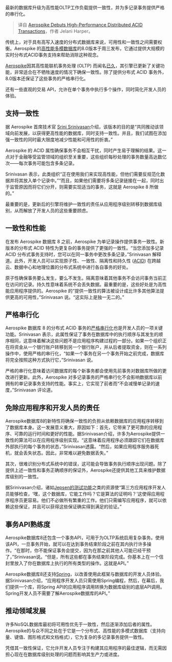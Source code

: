 
<!--
title: Aerospike发布高性能分布式ACID事务
cover: https://cdn.thenewstack.io/media/2025/02/8091e800-aerospike.png
-->

最新的数据库升级为高性能OLTP工作负载提供一致性，并为多记录事务提供严格的串行化。

> 译自 [Aerospike Debuts High-Performance Distributed ACID Transactions](https://thenewstack.io/aerospike-debuts-high-performance-distributed-acid-transactions/)，作者 Jelani Harper。

传统上，对于具有高写入速度的分布式数据库来说，可用性和一致性之间需要权衡。Aerospike 的[高性能多模数据库](https://thenewstack.io/from-db2-to-real-time-with-aerospike-founder-srini-srinivasan/)的8.0版本于周三发布，它通过提供大规模的实时分布式ACID事务支持来帮助消除这种观念。

[Aerospike](https://aerospike.com?utm_content=inline+mention)因其高性能联机事务处理 (OLTP) 而闻名[已久](https://thenewstack.io/how-to-manage-45-billion-client-records-with-aerospike/)，其引擎已更新了关键功能，非常适合在不牺牲速度的情况下确保一致性。除了提供分布式 ACID 事务外，8.0版本还保证了这些事务的严格串行化。

还有一些直观的交易 API，允许在单个事务中执行多个操作，同时简化开发人员的体验。

## 支持一致性

据 Aerospike 首席技术官 [Srini Srinivasan](https://www.linkedin.com/in/drvsrini)介绍，该版本的目的是“共同推动该领域向前发展，以获得更高性能的数据库，同时支持一致性。并且，我们试图在添加强一致性的同时最大限度地减少性能和可用性的折衷。”

Aerospike 的 ACID 属性确保事务不会相互干扰，同时产生易于理解的结果。这一点对于金融等受监管领域的组织至关重要，这些组织每秒处理的事务数量高达数亿次——每次事务可能包含多条记录。

Srinivasan 表示，此类组织“正在使用我们来实现高性能，但他们需要反规范化数据并将其放入单个记录中。”“而且，如果他们需要将多条记录链接在一起，同时出于监管原因而将它们分开，则需要实现适当的事务，这就是 Aerospike 8 所做的。”

最重要的是，更新后的引擎将维护一致性的责任从应用程序级别转移到数据库级别，从而解放了开发人员的这些重要顾虑。

## 一致性和性能

在发布 Aerospike 数据库 8 之前，Aerospike 为单记录操作提供事务一致性。新版本的分布式 ACID 特性为更复杂的事务提供了更强的一致性。“当您添加多记录 ACID 分布式事务支持时，您可以在同一事务中更改多条记录，”Srinivasan 解释道。此外，开发人员可以实现原子性、一致性、隔离性和持久性 ([ACID](https://thenewstack.io/can-nosql-databases-be-acid-compliant/)) 在跨越云、数据中心和地理位置的分布式系统中进行各自事务的好处。

原子性确保事务要么发生，要么不发生。隔离意味着其他事务不会访问事务当前正在访问的记录。持久性意味着系统不会丢失数据。最重要的是，这些好处是为高性能应用程序提供的。Aerospike 的“提供一致性的算法被设计成比许多其他算法提供更高的可用性，”Srinivasan 说。“这实际上是独一无二的。”

## 严格串行化

Aerospike 数据库 8 的分布式 ACID 事务的[严格串行化](https://stackoverflow.com/questions/60365103/differences-between-strict-serializable-and-external-consistency)也是开发人员的一项关键功能。Srinivasan 表示，此属性保证了事务在数据库中的执行顺序与其发生的顺序相同，这意味着解决这些问题不是应用程序构建过程的一部分。如果一个组织正在将资金从一个银行账户转移到另一个银行账户，并从后者提取资金，则在一系列操作中，使用严格的串行化，“如果一个事务在另一个事务开始之前完成，数据库将完全按照这种方式执行它，”Srinivasan 说。

严格的串行化意味着访问数据库的每个新事务都会使用先前事务对数据库所做的更改进行更新。此外，Aerospike 对多记录事务的严格串行化不会影响数据库以前拥有的单记录事务支持的性能。事实上，它实现了前者而“不会减慢单记录的速度，”Srinivasan 评论道。

## 免除应用程序和开发人员的责任

Aerospike数据库8的新特性将确保一致性的负担从依赖数据库的应用程序转移到了数据库本身。这一发展意义重大，原因如下：首先，它带来了更可靠的应用程序、可靠的运行时间和更好的性能。据Srinivasan介绍，许多为Aerospike提供一致性的算法可以在应用程序级别实现。“这意味着应用程序必须跟踪它们在数据库外部执行的每个事务的状态，”Srinivasan透露。“然后，如果应用程序服务器死机，就会丢失状态。因此，非常难以避免数据丢失。”

其次，很难识别分布式系统中的错误，这可能会导致事务执行顺序出现问题。除了提供上述一致性和事务正确顺序的保证外，Aerospike还提供其他工具来维护数据库级别的一致性。

据Srinivasan介绍，诸如[Jepsen的测试功能](https://jepsen.io/)之类的资源使“第三方应用程序开发人员能够检查，‘嘿，这个数据库，它能工作吗？它是算法的证明吗？’这使得应用程序程序员更容易。他们不必做所有繁重的工作。他们只需编写应用程序，就可以依赖这些保证，并且可以获得这些保证确实得到满足的验证。”


## 事务API熟练度

Aerospike数据库8还包含一个事务API，可用于为OLTP系统启用复杂事务。使用该API，一旦事务开始，就可以在达到事务结束阶段之前在其内执行许多操作。“在那时，你不能保证事务会提交，因为在那之前其他人可能已经干预了，”Srinivasan说。“但是，所有这些都在事务结束阶段完成。你基本上在一个信封里放入了你在数据库上执行的所有类型的操作。这就是API。”

Aerospike数据库8还支持[Spring](https://spring.io/)，以改善使用此框架与数据库的开发人员体验。据Srinivasan介绍，“应用程序开发人员只需使用Spring编程，然后，在幕后，我们提供一个库，将Spring API的应用程序调用转换为数据库级别的底层API调用。Spring开发人员不需要了解Aerospike数据库的API。”

## 推动领域发展

许多NoSQL数据库最初将可用性优先于一致性，然后逐渐添加后者的属性。Aerospike的与众不同之处在于它是一个分布式、高性能的多模式数据库（支持向量、键值、图形格式和文档格式），它为复杂的多记录事务提供一致性。

凭借其一致性保证，它允许开发人员专注于构建其应用程序的最佳逻辑，而无需因担心现在在数据库级别处理的问题而影响其生产力或进度。
